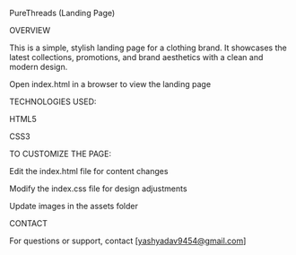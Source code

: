 PureThreads (Landing Page)

OVERVIEW

This is a simple, stylish landing page for a clothing brand. It showcases the latest collections, promotions, and brand aesthetics with a clean and modern design.

Open index.html in a browser to view the landing page

TECHNOLOGIES USED:

HTML5

CSS3


TO CUSTOMIZE THE PAGE:

Edit the index.html file for content changes

Modify the index.css file for design adjustments

Update images in the assets folder

CONTACT

For questions or support, contact [yashyadav9454@gmail.com]
